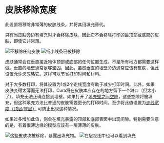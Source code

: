 皮肤移除宽度
====
此设置将移除非常薄的皮肤线条，并将其用填充替代。

只有当皮肤旁边有填充时才会移除皮肤，因此它不会移除打印的最顶部或底部的皮肤，即使它非常薄。

<!--screenshot {
"image_path": "skin_preshrink_original.png",
"models": [{"script": "stature_symmetrical.scad"}],
"camera_position": [104, -7, 4],
"settings": {
"wall_line_count": 0,
"infill_wall_line_count": 1,
"bottom_skin_preshrink": 0,
"top_skin_preshrink": 0,
"max_skin_angle_for_expansion": 89
},
"colours": 32
}-->
<!--screenshot {
"image_path": "skin_preshrink_shrunk.png",
"models": [{"script": "stature_symmetrical.scad"}],
"camera_position": [104, -7, 4],
"settings": {
"wall_line_count": 0,
"infill_wall_line_count": 1,
"bottom_skin_preshrink": 1,
"top_skin_preshrink": 1,
"max_skin_angle_for_expansion": 89
},
"colours": 32
}-->
![不移除任何皮肤](../images/skin_preshrink_original.png)
![细小线条已被移除](../images/skin_preshrink_shrunk.png)

皮肤通常会在垂直接近物体顶部或底部的任何位置生成。不是所有地方都需要这样做。垂直的墙壁通常足够坚固，因此，虽然垂直的墙壁旁边通常应该有皮肤，但此设置允许您忽略它。这样可以节省打印时间和材料。

对于大多数打印，将其设置为1或2个走线宽度有助于减少打印时间。此外，如果皮肤变得太薄而无法打印，Cura将在皮肤本应存在的地方留下一个缺口（但太小了）。填充无法正确连接到墙壁。如果打开了[填充壁之间空隙](../shell/fill_perimeter_gaps.md)，这些空隙将被填充，但这种填充方法比普通的皮肤需要更长的打印时间。至少将此值设置为[走线宽度（顶层/底层）](../resolution/skin_line_width.md) 可防止出现这种情况。

如果过多增加此值，则会在填充暴露的顶部和底部表面中出现间隙。特别需要注意的是，有着很薄边缘的模型应该有一层薄薄的皮肤。

<!--screenshot {
"image_path": "skin_preshrink_problem_screenshot.png",
"models": [{"script": "thin_ridge.scad"}],
"camera_position": [64, 0, 100],
"settings": {
"wall_line_count": 3,
"top_skin_preshrink": 5
},
"colours": 64
}-->
![这些皮肤块被移除，暴露出填充物。](../images/skin_preshrink_problem.svg)
![在层视图中也可以看到填充](../images/skin_preshrink_problem_screenshot.png)
